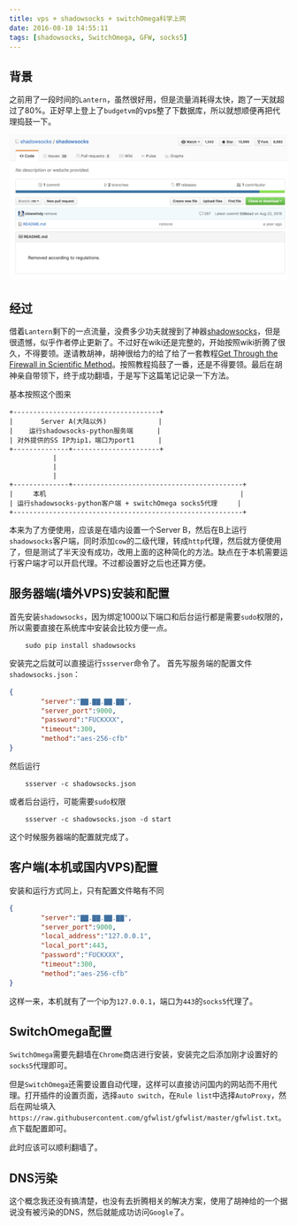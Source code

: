 ```yaml
---
title: vps + shadowsocks + switchOmega科学上网
date: 2016-08-18 14:55:11
tags: [shadowsocks, SwitchOmega, GFW, socks5]
---
```


## 背景

之前用了一段时间的`Lantern`，虽然很好用，但是流量消耗得太快，跑了一天就超过了80%。正好早上登上了`budgetvm`的vps整了下数据库，所以就想顺便再把代理捣鼓一下。


![](/uploads/shadowsocks.png)

## 经过
借着`Lantern`剩下的一点流量，没费多少功夫就搜到了神器[shadowsocks](https://github.com/shadowsocks/shadowsocks)，但是很遗憾，似乎作者停止更新了。不过好在wiki还是完整的，开始按照wiki折腾了很久，不得要领。遂请教胡神，胡神很给力的给了给了一套教程[Get Through the Firewall in Scientific Method](https://github.com/sjtug/kxsw/wiki)。按照教程捣鼓了一番，还是不得要领。最后在胡神亲自带领下，终于成功翻墙，于是写下这篇笔记记录一下方法。

基本按照这个图来

    +-------------------------------------+
    |       Server A(大陆以外)             |
    |    运行shadowsocks-python服务端      |
    | 对外提供的SS IP为ip1，端口为port1      |
    +--------------+----------------------+
               |
               |
               |
    +--------------+-------------------------------------------+
    |     本机                                                 |
    | 运行shadowsocks-python客户端 + switchOmega socks5代理     |
    +----------------------------------------------------------+

本来为了方便使用，应该是在墙内设置一个Server B，然后在B上运行`shadowsocks`客户端，同时添加`cow`的二级代理，转成`http`代理，然后就方便使用了，但是测试了半天没有成功，改用上面的这种简化的方法。缺点在于本机需要运行客户端才可以开启代理。不过都设置好之后也还算方便。

## 服务器端(墙外VPS)安装和配置

首先安装`shadowsocks`，因为绑定1000以下端口和后台运行都是需要`sudo`权限的，所以需要直接在系统库中安装会比较方便一点。

~~~shell
    sudo pip install shadowsocks
~~~

安装完之后就可以直接运行`ssserver`命令了。
首先写服务端的配置文件`shadowsocks.json`：

~~~json
{
        "server":"▇▇.▇▇.▇▇.▇▇",
        "server_port":9000,
        "password":"FUCKXXX",
        "timeout":300,
        "method":"aes-256-cfb"
}
~~~

然后运行

~~~
    ssserver -c shadowsocks.json
~~~

或者后台运行，可能需要`sudo`权限

~~~
    ssserver -c shadowsocks.json -d start
~~~
这个时候服务器端的配置就完成了。

## 客户端(本机或国内VPS)配置
安装和运行方式同上，只有配置文件略有不同

~~~json
{
        "server":"▇▇.▇▇.▇▇.▇▇",
        "server_port":9000,
        "local_address":"127.0.0.1",
        "local_port":443,
        "password":"FUCKXXX",
        "timeout":300,
        "method":"aes-256-cfb"
}
~~~

这样一来，本机就有了一个ip为`127.0.0.1`，端口为`443`的`socks5`代理了。

## SwitchOmega配置
`SwitchOmega`需要先翻墙在`Chrome`商店进行安装，安装完之后添加刚才设置好的`socks5`代理即可。

但是`SwitchOmega`还需要设置自动代理，这样可以直接访问国内的网站而不用代理。打开插件的设置页面，选择`auto switch`，在`Rule list`中选择`AutoProxy`，然后在网址填入`https://raw.githubusercontent.com/gfwlist/gfwlist/master/gfwlist.txt`。点下载配置即可。

此时应该可以顺利翻墙了。

## DNS污染

这个概念我还没有搞清楚，也没有去折腾相关的解决方案，使用了胡神给的一个据说没有被污染的DNS，然后就能成功访问`Google`了。
